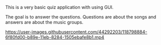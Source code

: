 This is a very basic quiz application with using GUI.

The goal is to answer the questions. Questions are about the songs and answers are about the music groups.


https://user-images.githubusercontent.com/44292203/118798884-6f80fd00-b89e-11eb-8284-1505ebafe8b1.mp4

